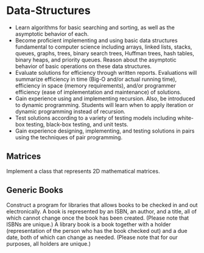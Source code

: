 # Data-Structures
- Learn algorithms for basic searching and sorting, as well as the asymptotic behavior of each.
- Become proficient implementing and using basic data structures fundamental to computer science including arrays, linked lists, stacks, queues, graphs, trees, binary search trees, Huffman trees, hash tables, binary heaps, and priority queues. Reason about the asymptotic behavior of basic operations on these data structures.
- Evaluate solutions for efficiency through written reports. Evaluations will summarize efficiency in time (Big-O and/or actual running time), efficiency in space (memory requirements), and/or programmer efficiency (ease of implementation and maintenance) of solutions.
- Gain experience using and implementing recursion. Also, be introduced to dynamic programming. Students will learn when to apply iteration or dynamic programming instead of recursion.
- Test solutions according to a variety of testing models including white-box testing, black-box testing, and unit tests.
- Gain experience designing, implementing, and testing solutions in pairs using the techniques of pair programming.
## Matrices
Implement a class that represents 2D mathematical matrices.
## Generic Books
Construct a program for libraries that allows books to be checked in and out electronically. A book is represented by an ISBN, an author, and a title, all of which cannot change once the book has been created. (Please note that ISBNs are unique.) A library book is a book together with a holder (representation of the person who has the book checked out) and a due date, both of which can change as needed. (Please note that for our purposes, all holders are unique.)
